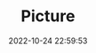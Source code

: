 ---
weight: 1
images:
- /images/edited/180.jpeg
title: Picture
date: 2022-10-24 22:59:53
tags: [luminar neo,work,person,laptop,diningtable,cup]
---